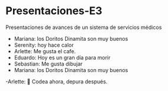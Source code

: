 # Presentaciones-E3
Presentaciones de avances de un sistema de servicios médicos
- Mariana: los Doritos Dinamita son muy buenos
- Serenity: hoy hace calor
- Arlette: Me gusta el cafe.
- Eduardo: Hoy es un gran día para morir
- Sebastian: Me gusta dibujar 
- Mariana: los Doritos Dinamita son muy buenos





-Arlette: 🚀 Codea ahora, depura después.
